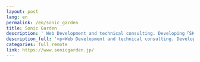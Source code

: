 ```yaml
---
layout: post
lang: en
permalink: /en/sonic_garden
title: Sonic Garden
description: ' Web Development and technical consulting. Developing「SKIP」 '
description_full: '<p>Web Development and technical consulting. Developing「<a href="https://www.skip-sns.jp/">SKIP</a>」</p>'
categories: full_remote
link: https://www.sonicgarden.jp/
---
```

